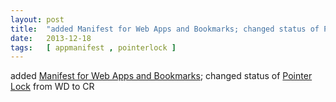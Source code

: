 ```yaml
---
layout: post
title:  "added Manifest for Web Apps and Bookmarks; changed status of Pointer Lock from WD to CR"
date:   2013-12-18
tags:   [ appmanifest , pointerlock ]
---
```


added [Manifest for Web Apps and Bookmarks](/spec/appmanifest); changed status of [Pointer Lock](/spec/pointerlock) from WD to CR

